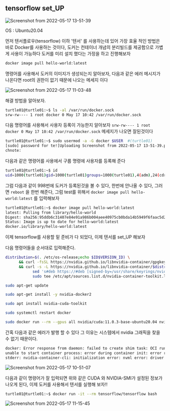 ## tensorflow set_UP

![Screenshot from 2022-05-17 13-51-39](https://user-images.githubusercontent.com/84003327/168731819-961b6da5-34c1-4074-ae40-2bb5260f32b1.png)


OS : Ubuntu20.04

먼저 텐서플로우(tensorflow) 이하 '텐서' 를 사용하는데 있어 가장 효율 적인 방법은 바로 Docker를 사용하는 것이다, 도커는 컨테이너 개념의 분리빌드를 제공함으로 가볍게 사용이 가능하다 
도커를 미리 설치 했다는 가정을 하고 진행해보자 

```bash
docker image pull hello-world:latest
```

명령어를 사용해서 도커의 이미지가 생성되는지 알아보자, 다음과 같은 에러 메시지가 나온다면 root의 권한이 없기 때문에 나오는 메세지 이다   

![Screenshot from 2022-05-17 11-03-48](https://user-images.githubusercontent.com/84003327/168713425-99556a0a-d744-43aa-a575-f818531ff67a.png)

해결 방법을 알아보자.

```bash
turtle01@turtle01:~$ ls -al /var/run/docker.sock
srw-rw---- 1 root docker 0 May 17 10:42 /var/run/docker.sock
```
다음 명령어를 사용해서 사용자 등록이 가능한지 알아보자  ``` srw-rw---- 1 root docker 0 May 17 10:42 /var/run/docker.sock ``` 메세지가 나오면 잘된것이다 


```bash
turtle01@turtle01:~$ sudo usermod -a -G docker $USER  #(turtle01)
[sudo] password for te![Uploading Screenshot from 2022-05-17 13-51-39.png…]()
chnote:
```

다음과 같은 명령어를 사용에서 구룹 명령에 사용자를 등록해 준다  

```bash
turtle01@turtle01:~$ id
uid=1000(turtle01)gid=1000(turtle01)groups=1000(turtle01),4(adm),24(cdrom),27(sudo),30(dip),46(plugdev),120(lpadmin),131(lxd),132(sambashare),998(docker)
```

그럼 다음과 같이 998번에 도커가 등록된것을 볼 수 있다, 한번에 안나올 수 있다, 그러면 ```reboot``` 을 한번 해준다, 그럼 test를 위해서  ```docker image pull hello-world:latest``` 를 입력해보자

```bash
turtle01@turtle01:~$ docker image pull hello-world:latest
latest: Pulling from library/hello-world
Digest: sha256:95ddb6c31407e84e91a986b004aee40975cb0bda14b5949f6faac5d2deadb4b9
Status: Image is up to date for hello-world:latest
docker.io/library/hello-world:latest
```

이제 tensorflow를 사용할 밑 준비가 다 되었다, 이제 텐서를 set_UP 해보자  

다음 명령어들을 순서대로 입력해준다.
```bash
distribution=$(. /etc/os-release;echo $ID$VERSION_ID) \
      && curl -fsSL https://nvidia.github.io/libnvidia-container/gpgkey | sudo gpg --dearmor -o /usr/share/keyrings/nvidia-container-toolkit-keyring.gpg \
      && curl -s -L https://nvidia.github.io/libnvidia-container/$distribution/libnvidia-container.list | \
            sed 's#deb https://#deb [signed-by=/usr/share/keyrings/nvidia-container-toolkit-keyring.gpg] https://#g' | \
            sudo tee /etc/apt/sources.list.d/nvidia-container-toolkit.list
```
```bash
sudo apt-get update
```
```bash
sudo apt-get install -y nvidia-docker2
```
```bash
sudo apt install nvidia-cuda-toolkit
```
```bash
sudo systemctl restart docker
```
```bash
sudo docker run --rm --gpus all nvidia/cuda:11.0.3-base-ubuntu20.04 nvidia-smi
```

간혹 다음과 같은 에러가 발행 할 수 있다 그 이유는 시스템에서 nvidia 그래픽을 찾을 수 없기 때문이다.

```bash
docker: Error response from daemon: failed to create shim task: OCI runtime create failed: runc create failed:
unable to start container process: error during container init: error running hook #0: error running hook: exit status 1, stdout: ,
stderr: nvidia-container-cli: initialization error: nvml error: driver not loaded: unknown.
```







![Screenshot from 2022-05-17 10-51-07](https://user-images.githubusercontent.com/84003327/168715001-06662fdb-5835-490b-a536-2bd0ac34ea56.png)

다음과 같이 명령어가 잘 입력되면 위와 같은 CUDA 와 NVIDIA-SMI가 설정된 정보가 나오게 된다, 이제 도커를 사용해서 텐서를 실행해 보자!!

```bash
turtle01@turtle01:~$ docker run -it --rm tensorflow/tensorflow bash
```

![Screenshot from 2022-05-17 11-15-45](https://user-images.githubusercontent.com/84003327/168714714-f9adb4ff-0e8e-40b3-b34a-72633ba8e57f.png)


